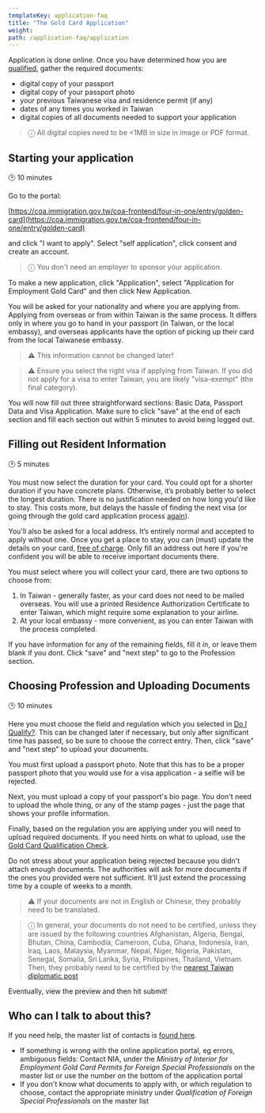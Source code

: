 ```yaml
---
templateKey: application-faq
title: "The Gold Card Application"
weight:
path: /application-faq/application
---
```


<!--- (c) Tom Fifield, licensed under a
Creative Commons Attribution-NonCommercial-ShareAlike 4.0 International License. -->

Application is done online. Once you have determined how you are [qualified](/application-faq/qualifications/),
gather the required documents:

- digital copy of your passport
- digital copy of your passport photo
- your previous Taiwanese visa and residence permit (if any)
- dates of any times you worked in Taiwan
- digital copies of all documents needed to support your application

> ⓘ All digital copies need to be <1MB in size in image or PDF format.

## Starting your application

🕑 10 minutes

Go to the portal:

[https://coa.immigration.gov.tw/coa-frontend/four-in-one/entry/golden-card](https://coa.immigration.gov.tw/coa-frontend/four-in-one/entry/golden-card)

and click "I want to apply". Select "self application", click consent and create an account.

> ⓘ You don't need an employer to sponsor your application.

To make a new application, click "Application", select "Application for Employment Gold Card"
and then click New Application.

You will be asked for your nationality and where you are applying from.
Applying from overseas or from within Taiwan is the same process. It differs only in where you go
to hand in your passport (in Taiwan, or the local embassy), and overseas applicants
have the option of picking up their card from the local Taiwanese embassy.

> ⚠️ This information cannot be changed later!

> ⚠️ Ensure you select the right visa if applying from Taiwan. If you did not apply for
> a visa to enter Taiwan, you are likely "visa-exempt" (the final category).

You will now fill out three straightforward sections: Basic Data, Passport Data and Visa Application.
Make sure to click "save" at the end of each section and fill each section out within 5 minutes to avoid being logged out.

## Filling out Resident Information

🕑 5 minutes

You must now select the duration for your card. You could opt for a shorter duration if you have
concrete plans. Otherwise, it’s probably better to select the longest duration. There is no
justification needed on how long you'd like to stay. This costs more, but delays the hassle of
finding the next visa (or going through the gold card application process [again](/goldcard-holders-faq/validity/)).

You'll also be asked for a local address. It’s entirely normal and accepted to apply without one.
Once you get a place to stay, you can (must) update the details on your card,
[free of charge](/goldcard-holders-faq/life-in-taiwan/#what-happens-if-i-change-my-address). Only
fill an address out here if you're confident you will be able to receive important documents there.

You must select where you will collect your card, there are two options to choose from:

1. In Taiwan - generally faster, as your card does not need to be mailed overseas. You will use a
   printed Residence Authorization Certificate to enter Taiwan, which might require some explanation
   to your airline.
1. At your local embassy - more convenient, as you can enter Taiwan with the process completed.

If you have information for any of the remaining fields, fill it in, or leave them blank if you dont.
Click "save" and "next step" to go to the Profession section.

## Choosing Profession and Uploading Documents

🕑 10 minutes

Here you must choose the field and regulation which you selected in [Do I Qualify?](/application-faq/qualifications/).
This can be changed later if necessary, but only after significant time has passed, so
be sure to choose the correct entry. Then, click "save" and "next step" to upload your documents.

You must first upload a passport photo. Note that this has to be a proper passport photo that you would
use for a visa application - a selfie will be rejected.

Next, you must upload a copy of your passport's bio page. You don't need to upload the whole thing,
or any of the stamp pages - just the page that shows your profile information.

Finally, based on the regulation you are applying under you will need to upload required documents.
If you need hints on what to upload, use the [Gold Card Qualification Check](https://visafinder.tw/gold-card-qualification/).

Do not stress about your application being rejected because you didn't attach enough documents.
The authorities will ask for more documents if the ones you provided were not
sufficient. It’ll just extend the processing time by a couple of weeks to a month.

> ⚠️ If your documents are not in English or Chinese, they probably need to be translated.

> ⓘ In general, your documents do not need to be certified, unless they are issued by
> the following countries Afghanistan, Algeria, Bengal,
> Bhutan, China, Cambodia, Cameroon, Cuba, Ghana, Indonesia, Iran, Iraq, Laos, Malaysia, Myanmar,
> Nepal, Niger, Nigeria, Pakistan, Senegal, Somalia, Sri Lanka, Syria, Philippines, Thailand, Vietnam.
> Then, they probably need to be certified by the [nearest Taiwan diplomatic post](https://www.mofa.gov.tw/en/OverseasOfficeLink.aspx?n=1A4D7D5A68ECF4B9&sms=A76B7230ADF29736)

Eventually, view the preview and then hit submit!

## Who can I talk to about this?

If you need help, the master list of contacts is [found here](https://foreigntalentact.ndc.gov.tw/en/cp.aspx?n=D927ED39BDAE7478&s=DA2F7BC919B77E24).

- If something is wrong with the online application portal, eg errors, ambiguous fields: Contact NIA, under the _Ministry of Interior for Employment Gold Card Permits for Foreign Special Professionals_ on the master list or use the number on the bottom of the application portal
- If you don't know what documents to apply with, or which regulation to choose, contact the appropriate ministry under _Qualification of Foreign Special Professionals_ on the master list
